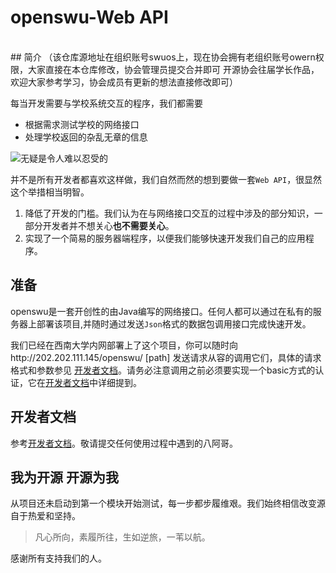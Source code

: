 **openswu-Web API**
=================
<br />
## 简介
（该仓库源地址在组织账号swuos上，现在协会拥有老组织账号owern权限，大家直接在本仓库修改，协会管理员提交合并即可
开源协会往届学长作品，欢迎大家参考学习，协会成员有更新的想法直接修改即可）


每当开发需要与学校系统交互的程序，我们都需要

- 根据需求测试学校的网络接口
- 处理学校返回的杂乱无章的信息

![](http://imgsrc.baidu.com/forum/pic/item/72913912b31bb0519dd64ff7347adab448ede062.jpg "无疑是令人难以忍受的")


并不是所有开发者都喜欢这样做，我们自然而然的想到要做一套`Web API`，很显然这个举措相当明智。

1. 降低了开发的门槛。我们认为在与网络接口交互的过程中涉及的部分知识，一部分开发者并不想关心**也不需要关心**。
2. 实现了一个简易的服务器端程序，以便我们能够快速开发我们自己的应用程序。

## 准备
openswu是一套开创性的由Java编写的网络接口。任何人都可以通过在私有的服务器上部署该项目,并随时通过发送`Json`格式的数据包调用接口完成快速开发。

我们已经在西南大学内网部署上了这个项目，你可以随时向http://202.202.111.145/openswu/ [path] 发送请求从容的调用它们，具体的请求格式和参数参见
[开发者文档](#doc)。请务必注意调用之前必须要实现一个basic方式的认证，它在[开发者文档](#doc)中详细提到。
## <span id="doc">开发者文档<span>

参考[开发者文档](https://github.com/swuos/openswu-webapi/wiki)。敬请提交任何使用过程中遇到的八阿哥。

## 我为开源 开源为我

从项目还未启动到第一个模块开始测试，每一步都步履维艰。我们始终相信改变源自于热爱和坚持。

> 凡心所向，素履所往，生如逆旅，一苇以航。

感谢所有支持我们的人。
